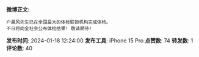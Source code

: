 **微博正文**: 
```
户晨风先生已在全国最大的体检联锁机构完成体检。
不日将向全社会公布体检结果! 敬请期待!
```
**发布时间**: 2024-01-18 12:24:00
**发布工具**: iPhone 15 Pro
**点赞数**: 74
**转发数**: 1
**评论数**: 40
